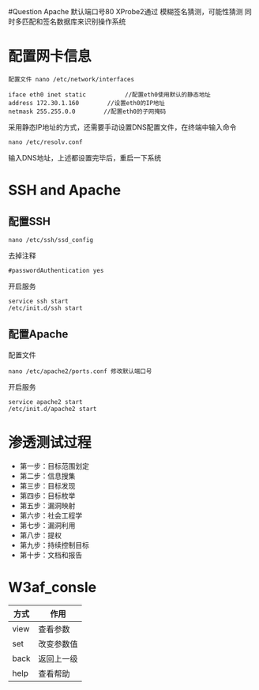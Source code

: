 #Question
Apache 默认端口号80
XProbe2通过 模糊签名猜测，可能性猜测 同时多匹配和签名数据库来识别操作系统


# 配置网卡信息 #
```
配置文件 nano /etc/network/interfaces

iface eth0 inet static           //配置eth0使用默认的静态地址
address 172.30.1.160        //设置eth0的IP地址
netmask 255.255.0.0        //配置eth0的子网掩码
```
采用静态IP地址的方式，还需要手动设置DNS配置文件，在终端中输入命令
```
nano /etc/resolv.conf
```
输入DNS地址，上述都设置完毕后，重启一下系统
# SSH and Apache #
## 配置SSH ##
```
nano /etc/ssh/ssd_config
```
去掉注释
```
#passwordAuthentication yes
```
开启服务
```
service ssh start
/etc/init.d/ssh start
```
## 配置Apache ##
配置文件
```
nano /etc/apache2/ports.conf 修改默认端口号
```
开启服务
```
service apache2 start
/etc/init.d/apache2 start
```
# 渗透测试过程 #
- 第一步：目标范围划定
- 第二步：信息搜集
- 第三步：目标发现
- 第四歩：目标枚举
- 第五步：漏洞映射
- 第六步：社会工程学
- 第七步：漏洞利用
- 第八步：提权
- 第九步：持续控制目标
- 第十步：文档和报告

# W3af_consle #
|方式|作用|
|-|-|
|view |查看参数|
|set| 改变参数值|
|back |返回上一级|
|help |查看帮助|
